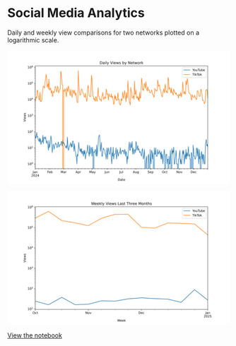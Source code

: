 # Social Media Analytics

Daily and weekly view comparisons for two networks plotted on a logarithmic scale.

![Daily views](daily_views.svg)

![Weekly views last three months](weekly_views.svg)

[View the notebook](analytics.ipynb)
